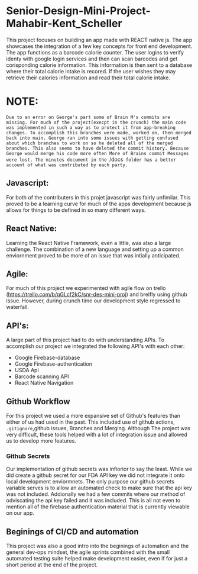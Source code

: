 # Senior-Design-Mini-Project-Mahabir-Kent_Scheller

This project focuses on building an app made with REACT native js. The app showcases the integration of a few key concepts for front end development. 
The app functions as a barcode calorie counter. The user logins to verify identy with google login services and then can scan barcodes and get corisponding calorie information. This information is then sent to a database where their total calorie intake is recored. If the user wishes they may retrieve their calories information and read their total calorie intake. 

# NOTE:

`Due to an error on George's part some of Brain M's commits are missing. For much of the project(execpt in the crunch) the main code was implemented in such a way as to protect it from app-breaking changes. To accomplish this branches were made, worked on, then merged back into main. George ran into some issues with getting confused about which branches to work on so he deleted all of the merged branches. This also seems to have deleted the commit history. Because George would merge his code more often More of Brains commit Messages were lost. The minutes document in the `/docs` folder has a better account of what was contributed by each party.` 

## Javascript:
For both of the contributers in this projet javascript was fairly unfimilar. This proved to be a learning curve for much of the apps development because js allows for things to be defined in so many different ways.

## React Native:
Learning the React Native Framework, even a little, was also a large challenge. The combination of a new language and setting up a common enviornment proved to be more of an issue that was intially anticipated. 

## Agile:
For much of this project we experimented with agile flow on trello (https://trello.com/b/qGLcf2kC/snr-des-mini-proj) and breifly using github issue. However, during crunch time our development style regressed to waterfall. 

## API's:
A large part of this project had to do with understanding APIs. To accomplish our project we integrated the following API's with each other:
- Google Firebase-database
- Google Firebase-authentication
- USDA Api
- Barcode scanning API
- React Native Navigation

## Github Workflow
For this project we used a more expansive set of Github's features than either of us had used in the past. This included use of github actions, `.gitignore`,github issues, Branches and Merging.  Although The project was very difficult, these tools helped with a lot of integration issue and allowed us to develop more features.
### Github Secrets
Our implementation of github secrets was infiorior to say the least. While we did create a github secret for our FDA API key we did not integrate it onto local development enviormnets. The only purpose our github secrets variable serves is to allow an automated check to make sure that the api key was not included. Addionally we had a few commits where our method of odviscating the api key failed and it was included. This is all not even to mention all of the firebase authentication material that is currently viewable on our app. 

## Beginings of CI/CD and automation
This project was also a good intro into the beginings of automation and the general dev-ops mindset, the agile sprints combined with the small automated testing suite helped make development easier, even if for just a short period at the end of the project.

 
